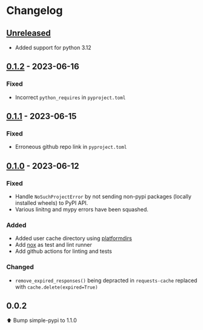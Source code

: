 # Changelog

## [Unreleased](https://github.com/aj-white/piplexed/compare/v0.1.2...HEAD)

- Added support for python 3.12


## [0.1.2](https://github.com/aj-white/piplexed/compare/v0.1.1...v0.1.2) - 2023-06-16

### Fixed

- Incorrect `python_requires` in `pyproject.toml`

## [0.1.1](https://github.com/aj-white/piplexed/compare/v0.1.0...v0.1.1) - 2023-06-15

### Fixed

- Erroneous github repo link in `pyproject.toml`

## [0.1.0](https://github.com/aj-white/piplexed/tag/v0.1.0) - 2023-06-12

### Fixed

- Handle `NoSuchProjectError` by not sending non-pypi packages (locally installed wheels) to PyPI API.
- Various linitng and mypy errors have been squashed.



### Added

- Added user cache directory using [platformdirs](https://github.com/platformdirs/platformdirs)
- Add [nox](https://github.com/wntrblm/nox) as test and lint runner
- Add github actions for linting and tests

### Changed

- `remove_expired_responses()` being depracted in `requests-cache` replaced with `cache.delete(expired=True)`


## 0.0.2

⬆ Bump simple-pypi to 1.1.0